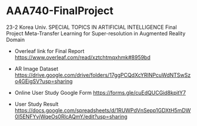 # AAA740-FinalProject
23-2 Korea Univ. SPECIAL TOPICS IN ARTIFICIAL INTELLIGENCE Final Project
Meta-Transfer Learning for Super-resolution in Augmented Reality Domain

* Overleaf link for Final Report
  https://www.overleaf.com/read/xztchtmqxhmk#8959bd
  
* AR Image Dataset
  https://drive.google.com/drive/folders/17ggPCQdXcYRINPcuWdNTSwSzo4GEigSV?usp=sharing

* Online User Study Google Form
  https://forms.gle/cuEdQUCGid8kpitY7

* User Study Result
  https://docs.google.com/spreadsheets/d/1RUWPdVnSepp1GDXtH5mDW0I5ENFYvjWqeOs0RlcAQmY/edit?usp=sharing
  
